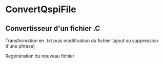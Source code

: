 # ConvertQspiFile

## Convertisseur d'un fichier .C

Transformation en .txt puis modification du fichier (ajout ou suppression d'une phrase)

Regénération du nouveau fichier
